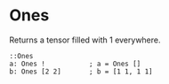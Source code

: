 # Ones

Returns a tensor filled with 1 everywhere.

```L1
::Ones
a: Ones !           ; a = Ones []
b: Ones [2 2]       ; b = [1 1, 1 1]
```